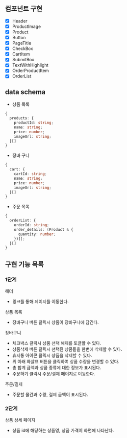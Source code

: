 ## 컴포넌트 구현

- [x] Header
- [x] ProductImage
- [x] Product
- [x] Button
- [x] PageTitle
- [x] CheckBox
- [x] CartItem
- [x] SubmitBox
- [x] TextWithHighlight
- [x] OrderProductItem
- [x] OrderList

## data schema

- 상품 목록

```ts
{
  products: {
    productId: string;
    name: string;
    price: number;
    imageUrl: string;
  }[]
}
```

- 장바 구니

```ts
{
  cart: {
    cartId: string;
    name: string;
    price: number;
    imageUrl: string;
  }[]
}
```

- 주문 목록

```ts
{
  orderList: {
    orderId: string;
    order_details: (Product & {
      quantity: number;
    })[];
  }[]
}
```

## 구현 기능 목록

### 1단계

헤더

- 링크를 통해 페이지를 이동한다.

상품 목록

- 장바구니 버튼 클릭시 상품이 장바구니에 담긴다.

장바구니

- 체크박스 클릭시 상품 선택 해제를 토글할 수 있다.
- 상품삭제 버튼 클릭시 선택된 상품들을 한번에 삭제할 수 있다.
- 휴지통 아이콘 클릭시 상품을 삭제할 수 있다.
- 위 아래 화살표 버튼을 클릭하여 상품 수량을 변경할 수 있다.
- 총 합계 금액과 상품 종류에 대한 정보가 표시된다.
- 주문하기 클릭시 주문/결제 페이지로 이동한다.

주문/결제

- 주문할 물건과 수량, 결제 금액이 표시된다.

### 2단계

상품 상세 페이지

- 상품 id에 해당하는 상품명, 상품 가격이 화면에 나타난다.
